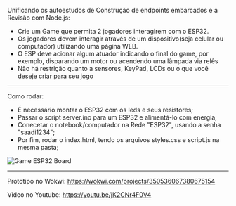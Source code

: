 Unificando os autoestudos de Construção de endpoints embarcados e a Revisão com Node.js:

- Crie um Game que permita 2 jogadores interagirem com o ESP32. 
- Os jogadores devem interagir através de um dispositivo(seja celular ou computador) utilizando uma página WEB. 
- O ESP deve acionar algum atuador indicando o final do game, por exemplo, disparando um motor ou acendendo uma lâmpada via relês
- Não há restrição quanto a sensores, KeyPad, LCDs ou o que você deseje criar para seu jogo

----------------------------------------------------------------------

Como rodar:
- É necessário montar o ESP32 com os leds e seus resistores;
- Passar o script server.ino para um ESP32 e alimentá-lo com energia;
- Conecetar o notebook/computador na Rede "ESP32", usando a senha "saadi1234";
- Por fim, rodar o index.html, tendo os arquivos styles.css e script.js na mesma pasta;

![Game ESP32 Board](https://user-images.githubusercontent.com/54749257/205448177-0f90d016-366e-4b22-b2ad-1d6ae61fad90.jpeg)


----------------------------------------------------------------------

Prototipo no Wokwi: https://wokwi.com/projects/350536067380675154

Video no Youtube: https://youtu.be/jK2CNr4F0V4

